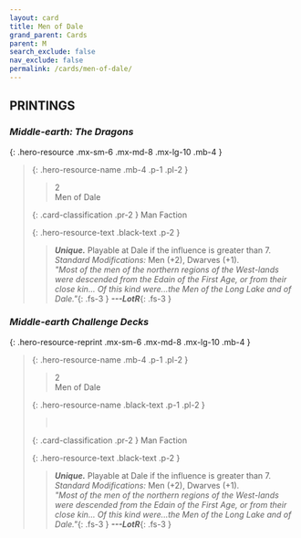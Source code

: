 ```yaml
---
layout: card
title: Men of Dale
grand_parent: Cards
parent: M
search_exclude: false
nav_exclude: false
permalink: /cards/men-of-dale/
---
```


## PRINTINGS


### _Middle-earth: The Dragons_

{: .hero-resource .mx-sm-6 .mx-md-8 .mx-lg-10 .mb-4 }
> {: .hero-resource-name .mb-4 .p-1 .pl-2 }
> > <div class="card-mp">2</div>
> > <div class="card-name">Men of Dale</div>
>
> {: .card-classification .pr-2 }
> Man Faction
>
> {: .hero-resource-text .black-text .p-2 }
> > _**Unique.**_ Playable at Dale if the influence is greater than 7. <br>_Standard Modifications:_ Men (+2), Dwarves (+1). <br>_"Most of the men of the northern regions of the West-lands were descended from the Edain of the First Age, or from their close kin... Of this kind were...the Men of the Long Lake and of Dale."_{: .fs-3 } ***---&#65279;LotR***{: .fs-3 } 
> 

### _Middle-earth Challenge Decks_

{: .hero-resource-reprint .mx-sm-6 .mx-md-8 .mx-lg-10 .mb-4 }
> {: .hero-resource-name .mb-4 .p-1 .pl-2 }
> > <div class="card-mp">2</div>
> > <div class="card-name">Men of Dale</div>
>
> {: .hero-resource-name .black-text .p-1 .pl-2 }
> > &nbsp;
>
> {: .card-classification .pr-2 }
> Man Faction
>
> {: .hero-resource-text .black-text .p-2 }
> > _**Unique.**_ Playable at Dale if the influence is greater than 7. <br>_Standard Modifications:_ Men (+2), Dwarves (+1). <br>_"Most of the men of the northern regions of the West-lands were descended from the Edain of the First Age, or from their close kin... Of this kind were...the Men of the Long Lake and of Dale."_{: .fs-3 } ***---&#65279;LotR***{: .fs-3 } 
> 
